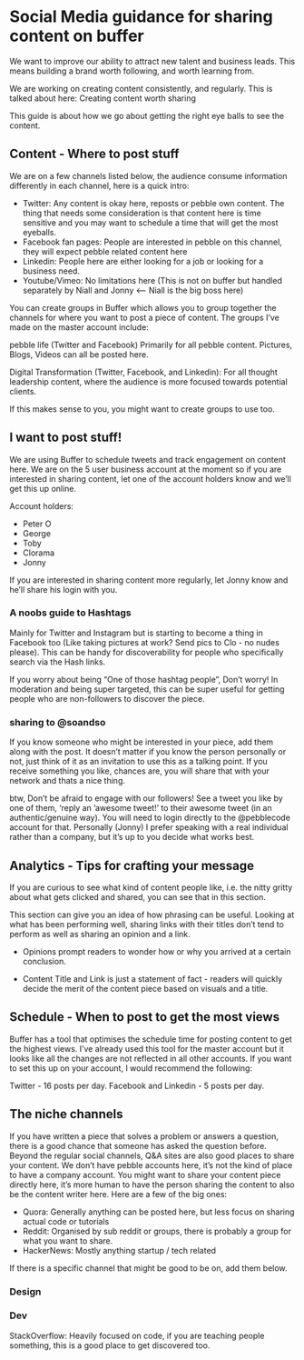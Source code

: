 # Social Media guidance for sharing content on buffer

We want to improve our ability to attract new talent and business leads. This means building a brand worth following, and worth learning from. 

We are working on creating content consistently, and regularly. This is talked about here: Creating content worth sharing

This guide is about how we go about getting the right eye balls to see the content.

## Content - Where to post stuff
We are on a few channels listed below, the audience consume information differently in each channel, here is a quick intro:

- Twitter: Any content is okay here, reposts or pebble own content. The thing that needs some consideration is that content here is time sensitive and you may want to schedule a time that will get the most eyeballs.
- Facebook fan pages: People are interested in pebble on this channel, they will expect pebble related content here
- Linkedin: People here are either looking for a job or looking for a business need.
- Youtube/Vimeo: No limitations here (This is not on buffer but handled separately by Niall and Jonny <— Niall is the big boss here)

You can create groups in Buffer which allows you to group together the channels for where you want to post a piece of content. The groups I’ve made on the master account include:

pebble life (Twitter and Facebook)
Primarily for all pebble content. Pictures, Blogs, Videos can all be posted here.

Digital Transformation (Twitter, Facebook, and Linkedin):
For all thought leadership content, where the audience is more focused towards potential clients.

If this makes sense to you, you might want to create groups to use too.

## I want to post stuff!
We are using Buffer to schedule tweets and track engagement on content here. We are on the 5 user business account at the moment so if you are interested in sharing content, let one of the account holders know and we’ll get this up online.

Account holders:
- Peter O
- George
- Toby
- Clorama
- Jonny

If you are interested in sharing content more regularly, let Jonny know and he’ll share his login with you.

### A noobs guide to Hashtags
Mainly for Twitter and Instagram but is starting to become a thing in Facebook too (Like taking pictures at work? Send pics to Clo - no nudes please). This can be handy for discoverability for people who specifically search via the Hash links. 

If you worry about being “One of those hashtag people”, Don’t worry! In moderation and being super targeted, this can be super useful for getting people who are non-followers to discover the piece. 

### sharing to @soandso
If you know someone who might be interested in your piece, add them along with the post. It doesn’t matter if you know the person personally or not, just think of it as an invitation to use this as a talking point. If you receive something you like, chances are, you will share that with your network and thats a nice thing. 

btw, Don’t be afraid to engage with our followers! See a tweet you like by one of them, ‘reply an ’awesome tweet!’ to their awesome tweet (in an authentic/genuine way). You will need to login directly to the @pebblecode account for that. Personally (Jonny) I  prefer speaking with a real individual rather than a company, but it’s up to you decide what works best.

## Analytics - Tips for crafting your message
If you are curious to see what kind of content people like, i.e.  the nitty gritty about what gets clicked and shared, you can see that in this section.

This section can give you an idea of how phrasing can be useful. Looking at what has been performing well, sharing links with their titles don’t tend to perform as well as sharing an opinion and a link.

- Opinions prompt readers to wonder how or why you arrived at a certain conclusion.

- Content Title and Link is just a statement of fact - readers will quickly decide the merit of the content piece based on visuals and a title.

## Schedule - When to post to get the most views
Buffer has a tool that optimises the schedule time for posting content to get the highest views. I’ve already used this tool for the master account but it looks like all the changes are not reflected in all other accounts. If you want to set this up on your account, I would recommend the following:

Twitter - 16 posts per day.
Facebook and Linkedin - 5 posts per day.

## The niche channels
If you have written a piece that solves a problem or answers a question, there is a good chance that someone has asked the question before. Beyond the regular social channels, Q&A sites are also good places to share your content. We don’t have pebble accounts here, it’s not the kind of place to have a company account. You might want to share your content piece directly here, it’s more human to have the person sharing the content to also be the content writer here. Here are a few of the big ones:

- Quora: Generally anything can be posted here, but less focus on sharing actual code or tutorials 
- Reddit: Organised by sub reddit or groups, there is probably a group for what you want to share. 
- HackerNews: Mostly anything startup / tech related

If there is a specific channel that might be good to be on, add them below. 
### Design

### Dev
StackOverflow: Heavily focused on code, if you are teaching people something, this is a good place to get discovered too.

